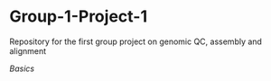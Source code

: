 # Group-1-Project-1
Repository for the first group project on genomic QC, assembly and alignment

*Basics*
